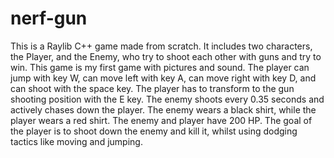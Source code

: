 # nerf-gun
This is a Raylib C++ game made from scratch.
It includes two characters, the Player, and the Enemy, who try to shoot each other with guns and try to win.
This game is my first game with pictures and sound.
The player can jump with key W, can move left with key A, can move right with key D, and can shoot with the space key.
The player has to transform to the gun shooting position with the E key.
The enemy shoots every 0.35 seconds and actively chases down the player.
The enemy wears a black shirt, while the player wears a red shirt.
The enemy and player have 200 HP.
The goal of the player is to shoot down the enemy and kill it, whilst using dodging tactics like moving and jumping.
